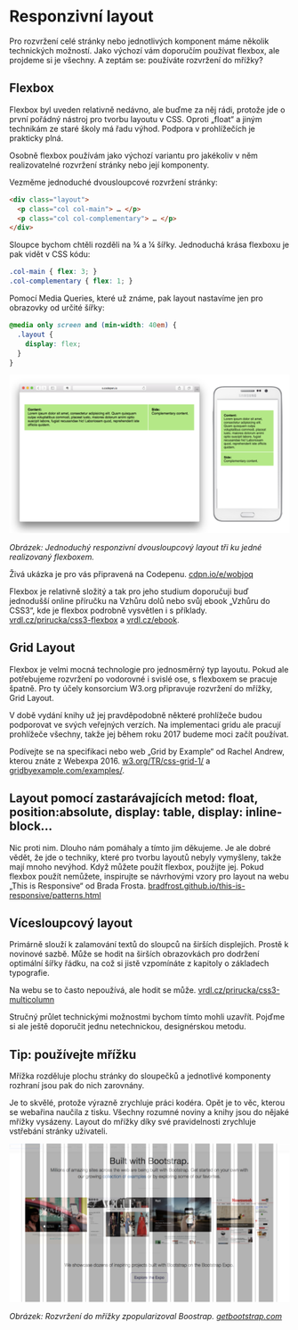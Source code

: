 # Responzivní layout

Pro rozvržení celé stránky nebo jednotlivých komponent máme několik technických možností. Jako výchozí vám doporučím používat flexbox, ale projdeme si je všechny. A zeptám se: používáte rozvržení do mřížky?

## Flexbox

Flexbox byl uveden relativně nedávno, ale buďme za něj rádi, protože jde o první pořádný nástroj pro tvorbu layoutu v CSS. Oproti „float“ a jiným technikám ze staré školy má řadu výhod. Podpora v prohlížečích je prakticky plná. 

Osobně flexbox používám jako výchozí variantu pro jakékoliv v něm realizovatelné rozvržení stránky nebo její komponenty.

Vezměme jednoduché dvousloupcové rozvržení stránky:

```html
<div class="layout">
  <p class="col col-main"> … </p>
  <p class="col col-complementary"> … </p>  
</div>  
```

Sloupce bychom chtěli rozděli na ¾ a ¼ šířky. Jednoduchá krása flexboxu je pak vidět v CSS kódu:

```css
.col-main { flex: 3; }  
.col-complementary { flex: 1; }
```

Pomocí Media Queries, které už známe, pak layout nastavíme jen pro obrazovky od určité šířky:

```css
@media only screen and (min-width: 40em) {
  .layout {
    display: flex;
  }
}
```

![](dist/images/original/responzivni-layout.png)

*Obrázek: Jednoduchý responzivní dvousloupcový layout tři ku jedné realizovaný flexboxem.*

Živá ukázka je pro vás připravená na Codepenu. [cdpn.io/e/wobjoq](http://codepen.io/machal/pen/wobjoq)

Flexbox je relativně složitý a tak pro jeho studium doporučuji buď jednodušší online příručku na Vzhůru dolů nebo svůj ebook „Vzhůru do CSS3“, kde je flexbox podrobně vysvětlen i s příklady. [vrdl.cz/prirucka/css3-flexbox](http://www.vzhurudolu.cz/prirucka/css3-flexbox) a [vrdl.cz/ebook](http://www.vzhurudolu.cz/ebook).

## Grid Layout

Flexbox je velmi mocná technologie pro jednosměrný typ layoutu. Pokud ale potřebujeme rozvržení po vodorovné i svislé ose, s flexboxem se pracuje špatně. Pro ty účely konsorcium W3.org připravuje rozvržení do mřížky, Grid Layout. 

V době vydání knihy už jej pravděpodobně některé prohlížeče budou podporovat ve svých veřejných verzích. Na implementaci gridu ale pracují prohlížeče všechny, takže jej během roku 2017 budeme moci začít používat.

Podívejte se na specifikaci nebo web „Grid by Example“ od Rachel Andrew, kterou znáte z Webexpa 2016. [w3.org/TR/css-grid-1/](https://www.w3.org/TR/css-grid-1/) a [gridbyexample.com/examples/](http://gridbyexample.com/examples/).

## Layout pomocí zastarávajících metod: float, position:absolute, display: table, display: inline-block…

Nic proti nim. Dlouho nám pomáhaly a tímto jim děkujeme. Je ale dobré vědět, že jde o techniky, které pro tvorbu layoutů nebyly vymyšleny, takže mají mnoho nevýhod. Když můžete použít flexbox, použijte jej. Pokud flexbox použít nemůžete, inspirujte se návrhovými vzory pro layout na webu „This is Responsive“ od Brada Frosta. [bradfrost.github.io/this-is-responsive/patterns.html](https://bradfrost.github.io/this-is-responsive/patterns.html#layout)

## Vícesloupcový layout

Primárně slouží k zalamování textů do sloupců na širších displejích. Prostě k novinové sazbě. Může se hodit na širších obrazovkách pro dodržení optimální šířky řádku, na což si jistě vzpomínáte z kapitoly o základech typografie.

Na webu se to často nepoužívá, ale hodit se může. [vrdl.cz/prirucka/css3-multicolumn](http://www.vzhurudolu.cz/prirucka/css3-multicolumn)

Stručný průlet technickými možnostmi bychom tímto mohli uzavřít. Pojďme si ale ještě doporučit jednu netechnickou, designérskou metodu.

## Tip: používejte mřížku

Mřížka rozděluje plochu stránky do sloupečků a jednotlivé komponenty rozhraní jsou pak do nich zarovnány.

Je to skvělé, protože výrazně zrychluje práci kodéra. Opět je to věc, kterou se webařina naučila z tisku. Všechny rozumné noviny a knihy jsou do nějaké mřížky vysázeny. Layout do mřížky díky své pravidelnosti zrychluje vstřebání stránky uživateli. 

![](dist/images/original/bootstrap-mrizka.png)

*Obrázek: Rozvržení do mřížky zpopularizoval Boostrap. [getbootstrap.com](http://getbootstrap.com/)*
